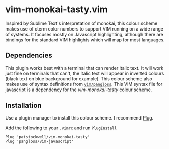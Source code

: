 # vim-monokai-tasty.vim

Inspired by Sublime Text's interpretation of monokai, this colour scheme makes use of cterm color numbers to support VIM running on a wide range of systems.
It focuses mostly on Javascript highlighting, although there are bindings for the standard VIM highlights which will map for most languages.


## Dependencies
This plugin works best with a terminal that can render italic text. It will work just fine on terminals that can't, the italic text will appear in inverted colours (black text on blue background for example).
This colour scheme also makes use of syntax definitions from [`vim/pangloss`](https://github.com/pangloss/vim-javascript). This VIM syntax file for javascript is a dependency for the _vim-monokai-tasty_ colour scheme.

## Installation

Use a plugin manager to install this colour scheme. I recommend [Plug](https://github.com/junegunn/vim-plug).

Add the following to your `.vimrc` and run `PlugInstall`

```
Plug 'patstockwell/vim-monokai-tasty'
Plug 'pangloss/vim-javascript'
```
